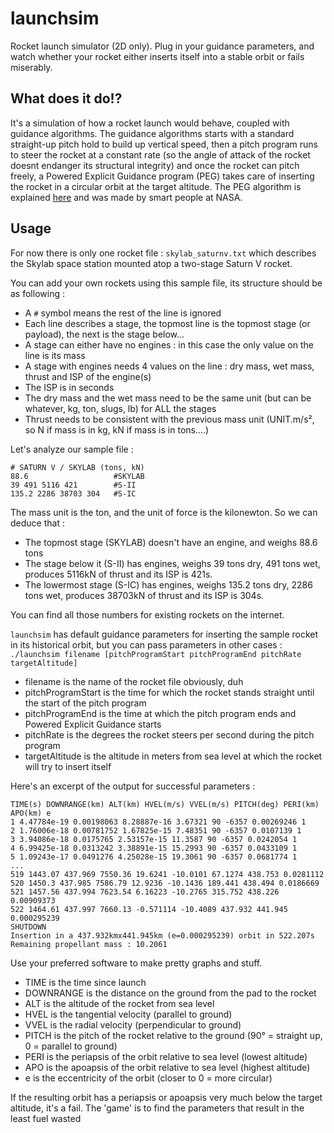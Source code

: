 # launchsim

Rocket launch simulator (2D only). Plug in your guidance parameters, and watch whether your rocket either inserts itself into a stable orbit or fails miserably.

## What does it do!?

It's a simulation of how a rocket launch would behave, coupled with guidance algorithms.
The guidance algorithms starts with a standard straight-up pitch hold to build up vertical speed, then a pitch program runs to steer the rocket at a constant rate (so the angle of attack of the rocket doesnt endanger its structural integrity) and once the rocket can pitch freely, a Powered Explicit Guidance program (PEG) takes care of inserting the rocket in a circular orbit at the target altitude. 
The PEG algorithm is explained [here](https://www.orbiterwiki.org/wiki/Powered_Explicit_Guidance) and was made by smart people at NASA.

## Usage

For now there is only one rocket file : `skylab_saturnv.txt` which describes the Skylab space station mounted atop a two-stage Saturn V rocket.

You can add your own rockets using this sample file, its structure should be as following :
* A `#` symbol means the rest of the line is ignored
* Each line describes a stage, the topmost line is the topmost stage (or payload), the next is the stage below...
* A stage can either have no engines : in this case the only value on the line is its mass
* A stage with engines needs 4 values on the line : dry mass, wet mass, thrust and ISP of the engine(s)
* The ISP is in seconds
* The dry mass and the wet mass need to be the same unit (but can be whatever, kg, ton, slugs, lb) for ALL the stages
* Thrust needs to be consistent with the previous mass unit (UNIT.m/s², so N if mass is in kg, kN if mass is in tons....)

Let's analyze our sample file : 
```
# SATURN V / SKYLAB (tons, kN)
88.6                   #SKYLAB
39 491 5116 421        #S-II
135.2 2286 38703 304   #S-IC
```

The mass unit is the ton, and the unit of force is the kilonewton. So we can deduce that :
* The topmost stage (SKYLAB) doesn't have an engine, and weighs 88.6 tons
* The stage below it (S-II) has engines, weighs 39 tons dry, 491 tons wet, produces 5116kN of thrust and its ISP is 421s.
* The lowermost stage (S-IC) has engines, weighs 135.2 tons dry, 2286 tons wet, produces 38703kN of thrust and its ISP is 304s.

You can find all those numbers for existing rockets on the internet.

`launchsim` has default guidance parameters for inserting the sample rocket in its historical orbit, but you can pass parameters in other cases : 
```./launchsim filename [pitchProgramStart pitchProgramEnd pitchRate targetAltitude]```
* filename is the name of the rocket file obviously, duh
* pitchProgramStart is the time for which the rocket stands straight until the start of the pitch program
* pitchProgramEnd is the time at which the pitch program ends and Powered Explicit Guidance starts
* pitchRate is the degrees the rocket steers per second during the pitch program
* targetAltitude is the altitude in meters from sea level at which the rocket will try to insert itself

Here's an excerpt of the output for successful parameters :
```
TIME(s) DOWNRANGE(km) ALT(km) HVEL(m/s) VVEL(m/s) PITCH(deg) PERI(km) APO(km) e
1 4.47784e-19 0.00198063 8.28887e-16 3.67321 90 -6357 0.00269246 1
2 1.76006e-18 0.00781752 1.67825e-15 7.48351 90 -6357 0.0107139 1
3 3.94086e-18 0.0175765 2.53157e-15 11.3587 90 -6357 0.0242054 1
4 6.99425e-18 0.0313242 3.38891e-15 15.2993 90 -6357 0.0433109 1
5 1.09243e-17 0.0491276 4.25028e-15 19.3061 90 -6357 0.0681774 1
...
519 1443.07 437.969 7550.36 19.6241 -10.0101 67.1274 438.753 0.0281112
520 1450.3 437.985 7586.79 12.9236 -10.1436 189.441 438.494 0.0186669
521 1457.56 437.994 7623.54 6.16223 -10.2765 315.752 438.226 0.00909373
522 1464.61 437.997 7660.13 -0.571114 -10.4089 437.932 441.945 0.000295239
SHUTDOWN
Insertion in a 437.932kmx441.945km (e=0.000295239) orbit in 522.207s
Remaining propellant mass : 10.2061
```

Use your preferred software to make pretty graphs and stuff.
* TIME is the time since launch
* DOWNRANGE is the distance on the ground from the pad to the rocket
* ALT is the altitude of the rocket from sea level
* HVEL is the tangential velocity (parallel to ground)
* VVEL is the radial velocity (perpendicular to ground)
* PITCH is the pitch of the rocket relative to the ground (90° = straight up, 0 = parallel to ground)
* PERI is the periapsis of the orbit relative to sea level (lowest altitude)
* APO is the apoapsis of the orbit relative to sea level (highest altitude)
* e is the eccentricity of the orbit (closer to 0 = more circular)

If the resulting orbit has a periapsis or apoapsis very much below the target altitude, it's a fail. The 'game' is to find the parameters that result in the least fuel wasted
